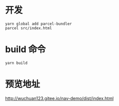# 开发

~~~
yarn global add parcel-bundler
parcel src/index.html
~~~

# build 命令

~~~
yarn build
~~~

# 预览地址
http://wuchuan123.gitee.io/nav-demo/dist/index.html